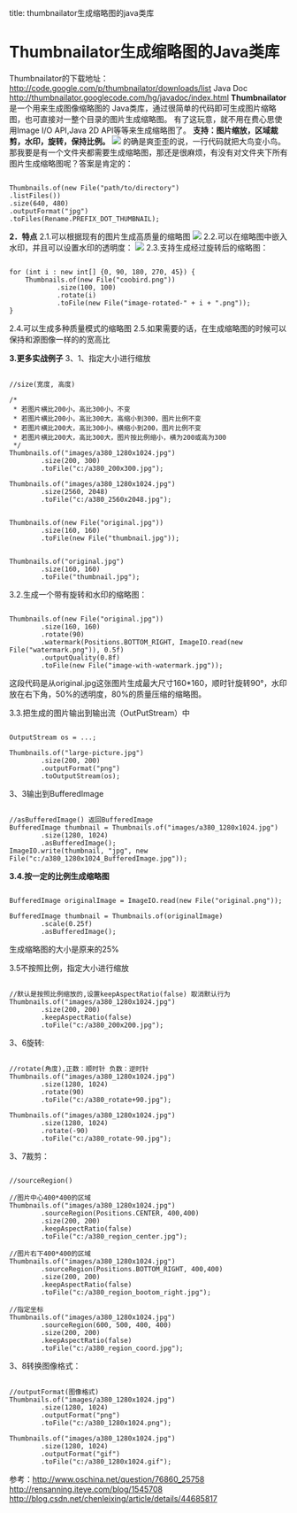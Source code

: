 title: thumbnailator生成缩略图的java类库 

#  Thumbnailator生成缩略图的Java类库 
Thumbnailator的下载地址：
http://code.google.com/p/thumbnailator/downloads/list
Java Doc
http://thumbnailator.googlecode.com/hg/javadoc/index.html
**Thumbnailator**是一个用来生成图像缩略图的 Java类库，通过很简单的代码即可生成图片缩略图，也可直接对一整个目录的图片生成缩略图。
有了这玩意，就不用在费心思使用Image I/O API,Java 2D API等等来生成缩略图了。
**支持：图片缩放，区域裁剪，水印，旋转，保持比例。**
![](/data/dokuwiki/javaweb/pasted/20151020-100317.png)
的确是爽歪歪的说，一行代码就把大鸟变小鸟。
那我要是有一个文件夹都需要生成缩略图，那还是很麻烦，有没有对文件夹下所有图片生成缩略图呢？答案是肯定的：
```

Thumbnails.of(new File("path/to/directory")
.listFiles())         
.size(640, 480)         
.outputFormat("jpg")         
.toFiles(Rename.PREFIX_DOT_THUMBNAIL);

```
**2．特点**
2.1.可以根据现有的图片生成高质量的缩略图
![](/data/dokuwiki/javaweb/pasted/20151020-100414.png)
2.2.可以在缩略图中嵌入水印，并且可以设置水印的透明度：
![](/data/dokuwiki/javaweb/pasted/20151020-100438.png)
2.3.支持生成经过旋转后的缩略图：
```

for (int i : new int[] {0, 90, 180, 270, 45}) {
    Thumbnails.of(new File("coobird.png"))
            .size(100, 100)
            .rotate(i)
            .toFile(new File("image-rotated-" + i + ".png"));
}

```
2.4.可以生成多种质量模式的缩略图
2.5.如果需要的话，在生成缩略图的时候可以保持和源图像一样的的宽高比

**3.更多实战例子**
3、1、指定大小进行缩放 
```

//size(宽度, 高度)  
  
/*   
 * 若图片横比200小，高比300小，不变   
 * 若图片横比200小，高比300大，高缩小到300，图片比例不变   
 * 若图片横比200大，高比300小，横缩小到200，图片比例不变   
 * 若图片横比200大，高比300大，图片按比例缩小，横为200或高为300   
 */   
Thumbnails.of("images/a380_1280x1024.jpg")   
        .size(200, 300)  
        .toFile("c:/a380_200x300.jpg");  
  
Thumbnails.of("images/a380_1280x1024.jpg")   
        .size(2560, 2048)   
        .toFile("c:/a380_2560x2048.jpg"); 

```
```

Thumbnails.of(new File("original.jpg"))
        .size(160, 160)
        .toFile(new File("thumbnail.jpg"));

```
```

Thumbnails.of("original.jpg")
        .size(160, 160)
        .toFile("thumbnail.jpg");

```
3.2.生成一个带有旋转和水印的缩略图：
```

Thumbnails.of(new File("original.jpg"))
        .size(160, 160)
        .rotate(90)
        .watermark(Positions.BOTTOM_RIGHT, ImageIO.read(new File("watermark.png")), 0.5f)
        .outputQuality(0.8f)
        .toFile(new File("image-with-watermark.jpg"));

```
这段代码是从original.jpg这张图片生成最大尺寸160*160，顺时针旋转90°，水印放在右下角，50%的透明度，80%的质量压缩的缩略图。

3.3.把生成的图片输出到输出流（OutPutStream）中
```

OutputStream os = ...;
                 
Thumbnails.of("large-picture.jpg")
        .size(200, 200)
        .outputFormat("png")
        .toOutputStream(os);

```
3、3输出到BufferedImage
```

//asBufferedImage() 返回BufferedImage  
BufferedImage thumbnail = Thumbnails.of("images/a380_1280x1024.jpg")   
        .size(1280, 1024)  
        .asBufferedImage();  
ImageIO.write(thumbnail, "jpg", new File("c:/a380_1280x1024_BufferedImage.jpg"));   

```
**3.4.按一定的比例生成缩略图**
```

BufferedImage originalImage = ImageIO.read(new File("original.png"));
 
BufferedImage thumbnail = Thumbnails.of(originalImage)
        .scale(0.25f)
        .asBufferedImage();

```
生成缩略图的大小是原来的25%

3.5不按照比例，指定大小进行缩放 
```

//默认是按照比例缩放的,设置keepAspectRatio(false) 取消默认行为
Thumbnails.of("images/a380_1280x1024.jpg")   
        .size(200, 200)   
        .keepAspectRatio(false)   
        .toFile("c:/a380_200x200.jpg");

```  
3、6旋转:
```

//rotate(角度),正数：顺时针 负数：逆时针  
Thumbnails.of("images/a380_1280x1024.jpg")   
        .size(1280, 1024)  
        .rotate(90)   
        .toFile("c:/a380_rotate+90.jpg");   
  
Thumbnails.of("images/a380_1280x1024.jpg")   
        .size(1280, 1024)  
        .rotate(-90)   
        .toFile("c:/a380_rotate-90.jpg");  

```
3、7裁剪：
```

//sourceRegion()  
  
//图片中心400*400的区域  
Thumbnails.of("images/a380_1280x1024.jpg")  
        .sourceRegion(Positions.CENTER, 400,400)  
        .size(200, 200)  
        .keepAspectRatio(false)   
        .toFile("c:/a380_region_center.jpg");  
  
//图片右下400*400的区域  
Thumbnails.of("images/a380_1280x1024.jpg")  
        .sourceRegion(Positions.BOTTOM_RIGHT, 400,400)  
        .size(200, 200)  
        .keepAspectRatio(false)   
        .toFile("c:/a380_region_bootom_right.jpg");  
  
//指定坐标  
Thumbnails.of("images/a380_1280x1024.jpg")  
        .sourceRegion(600, 500, 400, 400)  
        .size(200, 200)  
        .keepAspectRatio(false)   
        .toFile("c:/a380_region_coord.jpg");  

```
3、8转换图像格式：
```

//outputFormat(图像格式)  
Thumbnails.of("images/a380_1280x1024.jpg")   
        .size(1280, 1024)  
        .outputFormat("png")   
        .toFile("c:/a380_1280x1024.png");   
  
Thumbnails.of("images/a380_1280x1024.jpg")   
        .size(1280, 1024)  
        .outputFormat("gif")   
        .toFile("c:/a380_1280x1024.gif");  

```
参考：http://www.oschina.net/question/76860_25758
http://rensanning.iteye.com/blog/1545708
http://blog.csdn.net/chenleixing/article/details/44685817